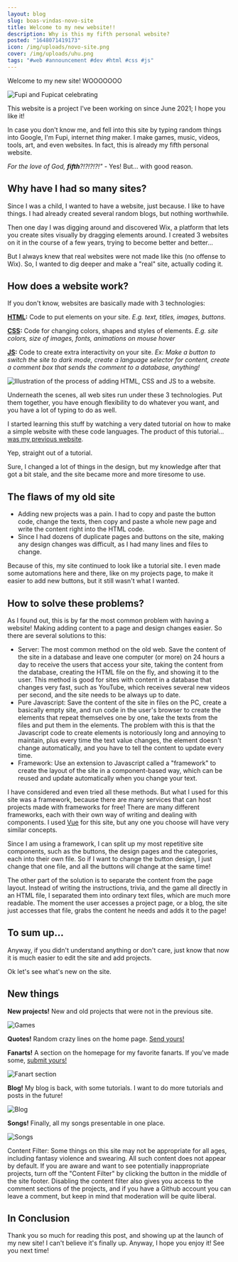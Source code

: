 ```yaml
---
layout: blog
slug: boas-vindas-novo-site
title: Welcome to my new website!!
description: Why is this my fifth personal website?
posted: "1648071419173"
icon: /img/uploads/novo-site.png
cover: /img/uploads/uhu.png
tags: "#web #announcement #dev #html #css #js"
---
```

Welcome to my new site! WOOOOOOO

![Fupi and Fupicat celebrating](/img/uploads/uhu.png)

This website is a project I've been working on since June 2021; I hope you like it!

In case you don't know me, and fell into this site by typing random things into Google, I'm Fupi, internet *thing* maker. I make games, music, videos, tools, art, and even websites. In fact, this is already my fifth personal website.

*For the love of God, **fifth**?!?!?!?!"* - Yes! But... with good reason.

## Why have I had so many sites?

Since I was a child, I wanted to have a website, just because. I like to have things. I had already created several random blogs, but nothing worthwhile.

Then one day I was digging around and discovered Wix, a platform that lets you create sites visually by dragging elements around. I created 3 websites on it in the course of a few years, trying to become better and better...

But I always knew that real websites were not made like this (no offense to Wix). So, I wanted to dig deeper and make a "real" site, actually coding it.

## How does a website work?

If you don't know, websites are basically made with 3 technologies:

**[HTML](https://en.wikipedia.org/wiki/HTML):** Code to put elements on your site. *E.g. text, titles, images, buttons.*

**[CSS](https://en.wikipedia.org/wiki/Cascading_Style_Sheets):** Code for changing colors, shapes and styles of elements. *E.g. site colors, size of images, fonts, animations on mouse hover*

**[JS](https://en.wikipedia.org/wiki/JavaScript):** Code to create extra interactivity on your site. *Ex: Make a button to switch the site to dark mode, create a language selector for content, create a comment box that sends the comment to a database, anything!*

![Illustration of the process of adding HTML, CSS and JS to a website.](/img/uploads/htmlcssjs.png)

Underneath the scenes, all web sites run under these 3 technologies. Put them together, you have enough flexibility to do whatever you want, and you have a lot of typing to do as well.

I started learning this stuff by watching a very dated tutorial on how to make a simple website with these code languages. The product of this tutorial... [was my previous website](https://fupicat.github.io/old/).

Yep, straight out of a tutorial.

Sure, I changed a lot of things in the design, but my knowledge after that got a bit stale, and the site became more and more tiresome to use.

## The flaws of my old site

* Adding new projects was a pain. I had to copy and paste the button code, change the texts, then copy and paste a whole new page and write the content right into the HTML code.
* Since I had dozens of duplicate pages and buttons on the site, making any design changes was difficult, as I had many lines and files to change.

Because of this, my site continued to look like a tutorial site. I even made some automations here and there, like on my projects page, to make it easier to add new buttons, but it still wasn't what I wanted.

## How to solve these problems?

As I found out, this is by far the most common problem with having a website! Making adding content to a page and design changes easier. So there are several solutions to this:

* Server: The most common method on the old web. Save the content of the site in a database and leave one computer (or more) on 24 hours a day to receive the users that access your site, taking the content from the database, creating the HTML file on the fly, and showing it to the user. This method is good for sites with content in a database that changes very fast, such as YouTube, which receives several new videos per second, and the site needs to be always up to date.
* Pure Javascript: Save the content of the site in files on the PC, create a basically empty site, and run code in the user's browser to create the elements that repeat themselves one by one, take the texts from the files and put them in the elements. The problem with this is that the Javascript code to create elements is notoriously long and annoying to maintain, plus every time the text value changes, the element doesn't change automatically, and you have to tell the content to update every time.
* Framework: Use an extension to Javascript called a "framework" to create the layout of the site in a component-based way, which can be reused and update automatically when you change your text.

I have considered and even tried all these methods. But what I used for this site was a framework, because there are many services that can host projects made with frameworks for free! There are many different frameworks, each with their own way of writing and dealing with components. I used [Vue](https://vuejs.org/) for this site, but any one you choose will have very similar concepts.

Since I am using a framework, I can split up my most repetitive site components, such as the buttons, the design pages and the categories, each into their own file. So if I want to change the button design, I just change that one file, and all the buttons will change at the same time!

The other part of the solution is to separate the content from the page layout. Instead of writing the instructions, trivia, and the game all directly in an HTML file, I separated them into ordinary text files, which are much more readable. The moment the user accesses a project page, or a blog, the site just accesses that file, grabs the content he needs and adds it to the page!

## To sum up...

Anyway, if you didn't understand anything or don't care, just know that now it is much easier to edit the site and add projects.

Ok let's see what's new on the site.

## New things

**New projects!**  New and old projects that were not in the previous site.

![Games](/img/uploads/jogos.png)

**Quotes!** Random crazy lines on the home page. [Send yours!](/about#contact)

**Fanarts!** A section on the homepage for my favorite fanarts. If you've made some, [submit yours!](/about#contact)

![Fanart section](/img/uploads/fanarts.png)

**Blog!** My blog is back, with some tutorials. I want to do more tutorials and posts in the future!

![Blog](/img/uploads/blog.png)

**Songs!** Finally, all my songs presentable in one place.

![Songs](/img/uploads/musicas.png)

Content Filter: Some things on this site may not be appropriate for all ages, including fantasy violence and swearing. All such content does not appear by default. If you are aware and want to see potentially inappropriate projects, turn off the "Content Filter" by clicking the button in the middle of the site footer. Disabling the content filter also gives you access to the comment sections of the projects, and if you have a Github account you can leave a comment, but keep in mind that moderation will be quite liberal.

## In Conclusion

Thank you so much for reading this post, and showing up at the launch of my new site! I can't believe it's finally up. Anyway, I hope you enjoy it! See you next time!